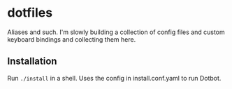 # dotfiles

Aliases and such. I'm slowly building a collection of config files and custom keyboard bindings
and collecting them here.

## Installation

Run `./install` in a shell. Uses the config in install.conf.yaml to run Dotbot.
